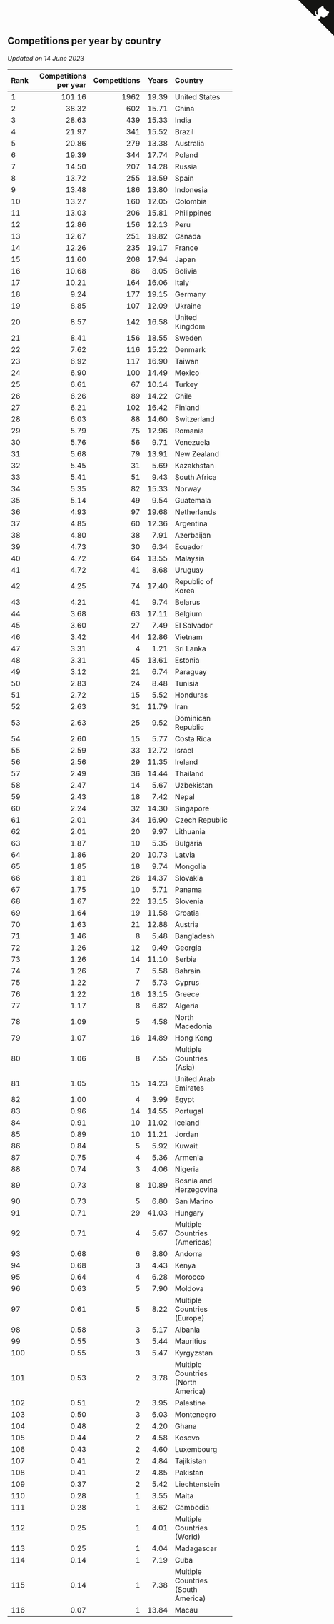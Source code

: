 ## Competitions per year by country

*Updated on 14 June 2023*

| Rank | Competitions per year | Competitions | Years | Country |
| :--- | ---: | ---: | ---: | :--- |
| 1 | 101.16 | 1962 | 19.39 | United States |
| 2 | 38.32 | 602 | 15.71 | China |
| 3 | 28.63 | 439 | 15.33 | India |
| 4 | 21.97 | 341 | 15.52 | Brazil |
| 5 | 20.86 | 279 | 13.38 | Australia |
| 6 | 19.39 | 344 | 17.74 | Poland |
| 7 | 14.50 | 207 | 14.28 | Russia |
| 8 | 13.72 | 255 | 18.59 | Spain |
| 9 | 13.48 | 186 | 13.80 | Indonesia |
| 10 | 13.27 | 160 | 12.05 | Colombia |
| 11 | 13.03 | 206 | 15.81 | Philippines |
| 12 | 12.86 | 156 | 12.13 | Peru |
| 13 | 12.67 | 251 | 19.82 | Canada |
| 14 | 12.26 | 235 | 19.17 | France |
| 15 | 11.60 | 208 | 17.94 | Japan |
| 16 | 10.68 | 86 | 8.05 | Bolivia |
| 17 | 10.21 | 164 | 16.06 | Italy |
| 18 | 9.24 | 177 | 19.15 | Germany |
| 19 | 8.85 | 107 | 12.09 | Ukraine |
| 20 | 8.57 | 142 | 16.58 | United Kingdom |
| 21 | 8.41 | 156 | 18.55 | Sweden |
| 22 | 7.62 | 116 | 15.22 | Denmark |
| 23 | 6.92 | 117 | 16.90 | Taiwan |
| 24 | 6.90 | 100 | 14.49 | Mexico |
| 25 | 6.61 | 67 | 10.14 | Turkey |
| 26 | 6.26 | 89 | 14.22 | Chile |
| 27 | 6.21 | 102 | 16.42 | Finland |
| 28 | 6.03 | 88 | 14.60 | Switzerland |
| 29 | 5.79 | 75 | 12.96 | Romania |
| 30 | 5.76 | 56 | 9.71 | Venezuela |
| 31 | 5.68 | 79 | 13.91 | New Zealand |
| 32 | 5.45 | 31 | 5.69 | Kazakhstan |
| 33 | 5.41 | 51 | 9.43 | South Africa |
| 34 | 5.35 | 82 | 15.33 | Norway |
| 35 | 5.14 | 49 | 9.54 | Guatemala |
| 36 | 4.93 | 97 | 19.68 | Netherlands |
| 37 | 4.85 | 60 | 12.36 | Argentina |
| 38 | 4.80 | 38 | 7.91 | Azerbaijan |
| 39 | 4.73 | 30 | 6.34 | Ecuador |
| 40 | 4.72 | 64 | 13.55 | Malaysia |
| 41 | 4.72 | 41 | 8.68 | Uruguay |
| 42 | 4.25 | 74 | 17.40 | Republic of Korea |
| 43 | 4.21 | 41 | 9.74 | Belarus |
| 44 | 3.68 | 63 | 17.11 | Belgium |
| 45 | 3.60 | 27 | 7.49 | El Salvador |
| 46 | 3.42 | 44 | 12.86 | Vietnam |
| 47 | 3.31 | 4 | 1.21 | Sri Lanka |
| 48 | 3.31 | 45 | 13.61 | Estonia |
| 49 | 3.12 | 21 | 6.74 | Paraguay |
| 50 | 2.83 | 24 | 8.48 | Tunisia |
| 51 | 2.72 | 15 | 5.52 | Honduras |
| 52 | 2.63 | 31 | 11.79 | Iran |
| 53 | 2.63 | 25 | 9.52 | Dominican Republic |
| 54 | 2.60 | 15 | 5.77 | Costa Rica |
| 55 | 2.59 | 33 | 12.72 | Israel |
| 56 | 2.56 | 29 | 11.35 | Ireland |
| 57 | 2.49 | 36 | 14.44 | Thailand |
| 58 | 2.47 | 14 | 5.67 | Uzbekistan |
| 59 | 2.43 | 18 | 7.42 | Nepal |
| 60 | 2.24 | 32 | 14.30 | Singapore |
| 61 | 2.01 | 34 | 16.90 | Czech Republic |
| 62 | 2.01 | 20 | 9.97 | Lithuania |
| 63 | 1.87 | 10 | 5.35 | Bulgaria |
| 64 | 1.86 | 20 | 10.73 | Latvia |
| 65 | 1.85 | 18 | 9.74 | Mongolia |
| 66 | 1.81 | 26 | 14.37 | Slovakia |
| 67 | 1.75 | 10 | 5.71 | Panama |
| 68 | 1.67 | 22 | 13.15 | Slovenia |
| 69 | 1.64 | 19 | 11.58 | Croatia |
| 70 | 1.63 | 21 | 12.88 | Austria |
| 71 | 1.46 | 8 | 5.48 | Bangladesh |
| 72 | 1.26 | 12 | 9.49 | Georgia |
| 73 | 1.26 | 14 | 11.10 | Serbia |
| 74 | 1.26 | 7 | 5.58 | Bahrain |
| 75 | 1.22 | 7 | 5.73 | Cyprus |
| 76 | 1.22 | 16 | 13.15 | Greece |
| 77 | 1.17 | 8 | 6.82 | Algeria |
| 78 | 1.09 | 5 | 4.58 | North Macedonia |
| 79 | 1.07 | 16 | 14.89 | Hong Kong |
| 80 | 1.06 | 8 | 7.55 | Multiple Countries (Asia) |
| 81 | 1.05 | 15 | 14.23 | United Arab Emirates |
| 82 | 1.00 | 4 | 3.99 | Egypt |
| 83 | 0.96 | 14 | 14.55 | Portugal |
| 84 | 0.91 | 10 | 11.02 | Iceland |
| 85 | 0.89 | 10 | 11.21 | Jordan |
| 86 | 0.84 | 5 | 5.92 | Kuwait |
| 87 | 0.75 | 4 | 5.36 | Armenia |
| 88 | 0.74 | 3 | 4.06 | Nigeria |
| 89 | 0.73 | 8 | 10.89 | Bosnia and Herzegovina |
| 90 | 0.73 | 5 | 6.80 | San Marino |
| 91 | 0.71 | 29 | 41.03 | Hungary |
| 92 | 0.71 | 4 | 5.67 | Multiple Countries (Americas) |
| 93 | 0.68 | 6 | 8.80 | Andorra |
| 94 | 0.68 | 3 | 4.43 | Kenya |
| 95 | 0.64 | 4 | 6.28 | Morocco |
| 96 | 0.63 | 5 | 7.90 | Moldova |
| 97 | 0.61 | 5 | 8.22 | Multiple Countries (Europe) |
| 98 | 0.58 | 3 | 5.17 | Albania |
| 99 | 0.55 | 3 | 5.44 | Mauritius |
| 100 | 0.55 | 3 | 5.47 | Kyrgyzstan |
| 101 | 0.53 | 2 | 3.78 | Multiple Countries (North America) |
| 102 | 0.51 | 2 | 3.95 | Palestine |
| 103 | 0.50 | 3 | 6.03 | Montenegro |
| 104 | 0.48 | 2 | 4.20 | Ghana |
| 105 | 0.44 | 2 | 4.58 | Kosovo |
| 106 | 0.43 | 2 | 4.60 | Luxembourg |
| 107 | 0.41 | 2 | 4.84 | Tajikistan |
| 108 | 0.41 | 2 | 4.85 | Pakistan |
| 109 | 0.37 | 2 | 5.42 | Liechtenstein |
| 110 | 0.28 | 1 | 3.55 | Malta |
| 111 | 0.28 | 1 | 3.62 | Cambodia |
| 112 | 0.25 | 1 | 4.01 | Multiple Countries (World) |
| 113 | 0.25 | 1 | 4.04 | Madagascar |
| 114 | 0.14 | 1 | 7.19 | Cuba |
| 115 | 0.14 | 1 | 7.38 | Multiple Countries (South America) |
| 116 | 0.07 | 1 | 13.84 | Macau |


<a href="https://github.com/JustinTimeCuber/wca_statistics" class="github-corner" aria-label="View source on Github"><svg width="80" height="80" viewBox="0 0 250 250" style="fill:#151513; color:#fff; position: absolute; top: 0; border: 0; right: 0;" aria-hidden="true"><path d="M0,0 L115,115 L130,115 L142,142 L250,250 L250,0 Z"></path><path d="M128.3,109.0 C113.8,99.7 119.0,89.6 119.0,89.6 C122.0,82.7 120.5,78.6 120.5,78.6 C119.2,72.0 123.4,76.3 123.4,76.3 C127.3,80.9 125.5,87.3 125.5,87.3 C122.9,97.6 130.6,101.9 134.4,103.2" fill="currentColor" style="transform-origin: 130px 106px;" class="octo-arm"></path><path d="M115.0,115.0 C114.9,115.1 118.7,116.5 119.8,115.4 L133.7,101.6 C136.9,99.2 139.9,98.4 142.2,98.6 C133.8,88.0 127.5,74.4 143.8,58.0 C148.5,53.4 154.0,51.2 159.7,51.0 C160.3,49.4 163.2,43.6 171.4,40.1 C171.4,40.1 176.1,42.5 178.8,56.2 C183.1,58.6 187.2,61.8 190.9,65.4 C194.5,69.0 197.7,73.2 200.1,77.6 C213.8,80.2 216.3,84.9 216.3,84.9 C212.7,93.1 206.9,96.0 205.4,96.6 C205.1,102.4 203.0,107.8 198.3,112.5 C181.9,128.9 168.3,122.5 157.7,114.1 C157.9,116.9 156.7,120.9 152.7,124.9 L141.0,136.5 C139.8,137.7 141.6,141.9 141.8,141.8 Z" fill="currentColor" class="octo-body"></path></svg></a><style>.github-corner:hover .octo-arm{animation:octocat-wave 560ms ease-in-out}@keyframes octocat-wave{0%,100%{transform:rotate(0)}20%,60%{transform:rotate(-25deg)}40%,80%{transform:rotate(10deg)}}@media (max-width:500px){.github-corner:hover .octo-arm{animation:none}.github-corner .octo-arm{animation:octocat-wave 560ms ease-in-out}}</style>
